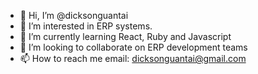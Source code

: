 - 👋 Hi, I’m @dicksonguantai
- 👀 I’m interested in ERP systems.
- 🌱 I’m currently learning React, Ruby and Javascript
- 💞️ I’m looking to collaborate on ERP development teams
- 📫 How to reach me email: dicksonguantai@gmail.com


